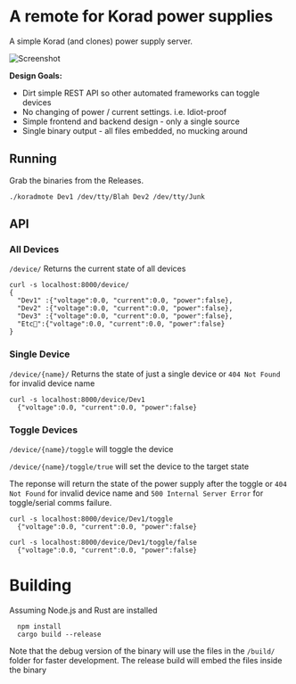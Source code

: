 # A remote for Korad power supplies

A simple Korad (and clones) power supply server.

![Screenshot](https://github.com/JackNewman12/PSUReact/blob/main/Screenshot.png)


**Design Goals:**
 * Dirt simple REST API so other automated frameworks can toggle devices
 * No changing of power / current settings. i.e. Idiot-proof
 * Simple frontend and backend design - only a single source
 * Single binary output - all files embedded, no mucking around

## Running
Grab the binaries from the Releases.
```
./koradmote Dev1 /dev/tty/Blah Dev2 /dev/tty/Junk
```

## API
### All Devices
`/device/` Returns the current state of all devices
```
curl -s localhost:8000/device/
{
  "Dev1" :{"voltage":0.0, "current":0.0, "power":false},
  "Dev2" :{"voltage":0.0, "current":0.0, "power":false},
  "Dev3" :{"voltage":0.0, "current":0.0, "power":false},
  "Etc🚀":{"voltage":0.0, "current":0.0, "power":false}
}
```
### Single Device
`/device/{name}/` Returns the state of just a single device or `404 Not Found` for invalid device name
```
curl -s localhost:8000/device/Dev1
  {"voltage":0.0, "current":0.0, "power":false}
```
### Toggle Devices
`/device/{name}/toggle` will toggle the device

`/device/{name}/toggle/true` will set the device to the target state

The reponse will return the state of the power supply after the toggle or `404 Not Found` for invalid device name and `500 Internal Server Error` for toggle/serial comms failure.
```
curl -s localhost:8000/device/Dev1/toggle
  {"voltage":0.0, "current":0.0, "power":false}
```

```
curl -s localhost:8000/device/Dev1/toggle/false
  {"voltage":0.0, "current":0.0, "power":false}
```

# Building
Assuming Node.js and Rust are installed
```
  npm install
  cargo build --release
```

Note that the debug version of the binary will use the files in the `/build/` folder for faster development. The release build will embed the files inside the binary
